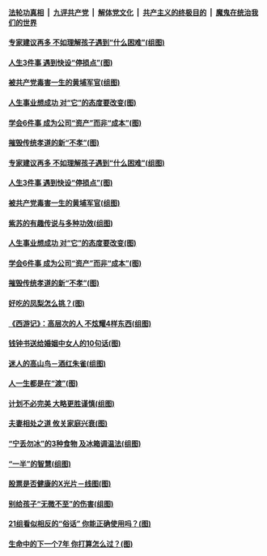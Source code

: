 

####  [法轮功真相](../../../../basic/blob/master/README.md?t=08050402) &nbsp;|&nbsp; [九评共产党](../../../../9ping.md/blob/master/README.md?t=08050402) &nbsp;|&nbsp; [解体党文化](../../../../jtdwh.md/blob/master/README.md?t=08050402)  &nbsp;|&nbsp; [共产主义的终极目的](../../../../gczydzjmd.md/blob/master/README.md?t=08050402) &nbsp;|&nbsp; [魔鬼在统治我们的世界](../../../../mgztzwmdsj.md/blob/master/README.md?t=08050402) 

#### [专家建议再多 不如理解孩子遇到“什么困难”(组图)](../pages/p8/941857.md?t=08050402) 

#### [人生3件事 遇到快设“停损点”(图)](../pages/p8/941784.md?t=08050402) 

#### [被共产党毒害一生的黄埔军官(组图)](../pages/p8/941529.md?t=08050402) 

#### [人生事业想成功 对“它”的态度要改变(图)](../pages/p8/941750.md?t=08050402) 

#### [学会6件事 成为公司“资产”而非“成本”(图)](../pages/p8/941612.md?t=08050402) 

#### [摧毁传统孝道的新“不孝”(图)](../pages/p8/941742.md?t=08050402) 

#### [专家建议再多 不如理解孩子遇到“什么困难”(组图)](../pages/p8/941857.md?t=08050402) 

#### [人生3件事 遇到快设“停损点”(图)](../pages/p8/941784.md?t=08050402) 

#### [被共产党毒害一生的黄埔军官(组图)](../pages/p8/941529.md?t=08050402) 

#### [紫苏的有趣传说与多种功效(组图)](../pages/p8/941621.md?t=08050402) 

#### [人生事业想成功 对“它”的态度要改变(图)](../pages/p8/941750.md?t=08050402) 

#### [学会6件事 成为公司“资产”而非“成本”(图)](../pages/p8/941612.md?t=08050402) 

#### [摧毁传统孝道的新“不孝”(图)](../pages/p8/941742.md?t=08050402) 

#### [好吃的凤梨怎么挑？(图)](../pages/p8/941542.md?t=08050402) 

#### [《西游记》：高层次的人 不炫耀4样东西(组图)](../pages/p8/941369.md?t=08050402) 

#### [钱钟书送给婚姻中女人的10句话(图)](../pages/p8/941525.md?t=08050402) 

#### [迷人的高山鸟－酒红朱雀(组图)](../pages/p8/941571.md?t=08050402) 

#### [人一生都是在“渡”(图)](../pages/p8/941181.md?t=08050402) 

#### [计划不必完美 大略更胜谨慎(组图)](../pages/p8/941550.md?t=08050402) 

#### [夫妻相处之道 攸关家庭兴衰(图)](../pages/p8/941544.md?t=08050402) 

#### [“宁丢勿冰”的3种食物 及冰箱调温法(组图)](../pages/p8/941474.md?t=08050402) 

#### [“一半”的智慧(组图)](../pages/p8/941372.md?t=08050402) 

#### [股票是否健康的X光片－线图(图)](../pages/p8/941444.md?t=08050402) 

#### [别给孩子“无微不至”的伤害(组图)](../pages/p8/941358.md?t=08050402) 

#### [21组看似相反的“俗话” 你能正确使用吗？(图)](../pages/p8/940817.md?t=08050402) 

#### [生命中的下一个7年 你打算怎么过？(图)](../pages/p8/941164.md?t=08050402) 


